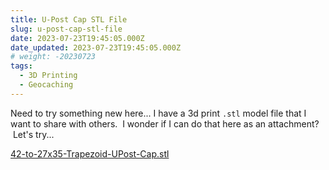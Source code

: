 ```yaml
---
title: U-Post Cap STL File
slug: u-post-cap-stl-file
date: 2023-07-23T19:45:05.000Z
date_updated: 2023-07-23T19:45:05.000Z
# weight: -20230723
tags:
  - 3D Printing
  - Geocaching
---
```


Need to try something new here... I have a 3d print `.stl` model file that I want to share with others.  I wonder if I can do that here as an attachment?  Let's try... 

[42-to-27x35-Trapezoid-UPost-Cap.stl](https://summittservices.blob.core.windows.net/summitt-dweller-blog/files/2023/07/42-to-27x35-Trapezoid-UPost-Cap.stl)
